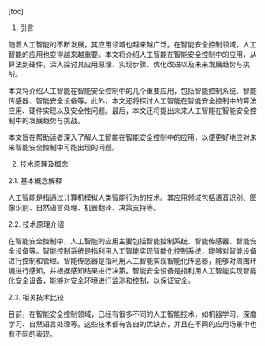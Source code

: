 
[toc]                    
                
                
1. 引言

随着人工智能的不断发展，其应用领域也越来越广泛。在智能安全控制领域，人工智能的应用也变得越来越重要。本文将介绍人工智能在智能安全控制中的应用，从算法到硬件，深入探讨其应用原理、实现步骤、优化改进以及未来发展趋势与挑战。

本文将介绍人工智能在智能安全控制中的几个重要应用，包括智能控制系统、智能传感器、智能安全设备等。此外，本文还将探讨人工智能在智能安全控制中的算法应用、硬件实现以及安全性问题。最后，本文还将提出未来人工智能在智能安全控制中的发展趋势与挑战。

本文旨在帮助读者深入了解人工智能在智能安全控制中的应用，以便更好地应对未来智能安全控制中可能出现的问题。

2. 技术原理及概念

2.1. 基本概念解释

人工智能是指通过计算机模拟人类智能行为的技术。其应用领域包括语音识别、图像识别、自然语言处理、机器翻译、决策支持等。

2.2. 技术原理介绍

在智能安全控制中，人工智能的应用主要包括智能控制系统、智能传感器、智能安全设备等。智能控制系统是指利用人工智能实现智能化控制系统，能够对智能设备进行控制和管理。智能传感器是指利用人工智能实现智能化传感器，能够对周围环境进行感知，并根据感知结果进行决策。智能安全设备是指利用人工智能实现智能化安全设备，能够对安全环境进行监测和控制，以保证安全。

2.3. 相关技术比较

目前，在智能安全控制领域，已经有很多不同的人工智能技术，如机器学习、深度学习、自然语言处理等。这些技术都有各自的优缺点，并且在不同的应用场景中也有不同的表现。

